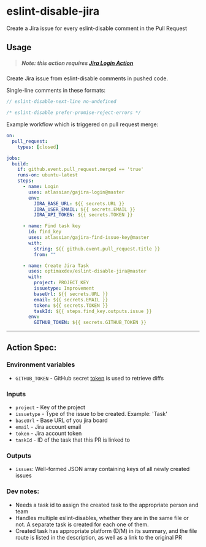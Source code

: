 # eslint-disable-jira
Create a Jira issue for every eslint-disable comment in the Pull Request

## Usage

> ##### Note: this action requires [Jira Login Action](https://github.com/marketplace/actions/jira-login)

Create Jira issue from eslint-disable comments in pushed code.

Single-line comments in these formats:

```javascript
// eslint-disable-next-line no-undefined
```
```javascript
/* eslint-disable prefer-promise-reject-errors */
```

Example workflow which is triggered on pull request merge:
```yaml
on:
  pull_request:
    types: [closed]

jobs:
  build:
    if: github.event.pull_request.merged == 'true'
    runs-on: ubuntu-latest
    steps:
      - name: Login
        uses: atlassian/gajira-login@master
        env:
          JIRA_BASE_URL: ${{ secrets.URL }}
          JIRA_USER_EMAIL: ${{ secrets.EMAIL }}
          JIRA_API_TOKEN: ${{ secrets.TOKEN }}

      - name: Find task key
        id: find_key
        uses: atlassian/gajira-find-issue-key@master
        with:
          string: ${{ github.event.pull_request.title }}
          from: ""

      - name: Create Jira Task
        uses: optimaxdev/eslint-disable-jira@master
        with:
          project: PROJECT_KEY
          issuetype: Improvement
          baseUrl: ${{ secrets.URL }}
          email: ${{ secrets.EMAIL }}
          token: ${{ secrets.TOKEN }}
          taskId: ${{ steps.find_key.outputs.issue }}
        env:
          GITHUB_TOKEN: ${{ secrets.GITHUB_TOKEN }}
```

----
## Action Spec:

### Environment variables
- `GITHUB_TOKEN` - GitHub secret [token](https://developer.github.com/actions/creating-workflows/storing-secrets/#github-token-secret) is used to retrieve diffs 

### Inputs

- `project` - Key of the project
- `issuetype` - Type of the issue to be created. Example: 'Task'
- `baseUrl` - Base URL of you jira board
- `email` - Jira account email
- `token` - Jira account token
- `taskId` - ID of the task that this PR is linked to

### Outputs

- `issues`: Well-formed JSON array containing keys of all newly created issues


### Dev notes:

- Needs a task id to assign the created task to the appropriate person and team
- Handles multiple eslint-disables, whether they are in the same file or not. A separate task is created for each one of them.
- Created task has appropriate platform (D/M) in its summary, and the file route is listed in the description, as well as a link to the original PR